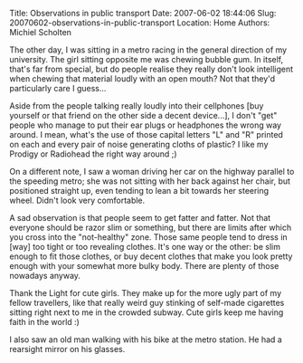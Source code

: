 Title: Observations in public transport
Date: 2007-06-02 18:44:06
Slug: 20070602-observations-in-public-transport
Location: Home
Authors: Michiel Scholten

<p>The other day, I was sitting in a metro racing in the general direction of my university. The girl sitting opposite me was chewing bubble gum. In itself, that's far from special, but do people realise they really don't look intelligent when chewing that material loudly with an open mouth? Not that they'd particularly care I guess...</p>

<p>Aside from the people talking really loudly into their cellphones [buy yourself or that friend on the other side a decent device...], I don't "get" people who manage to put their ear plugs or headphones the wrong way around. I mean, what's the use of those capital letters "L" and "R" printed on each and every pair of noise generating cloths of plastic? I like my Prodigy or Radiohead the right way around ;)</p>

<p>On a different note, I saw a woman driving her car on the highway parallel to the speeding metro; she was not sitting with her back against her chair, but positioned straight up, even tending to lean a bit towards her steering wheel. Didn't look very comfortable.</p>

<p>A sad observation is that people seem to get fatter and fatter. Not that everyone should be razor slim or something, but there are limits after which you cross into the "not-healthy" zone. Those same people tend to dress in [way] too tight or too revealing clothes. It's one way or the other: be slim enough to fit those clothes, or buy decent clothes that make you look pretty enough with your somewhat more bulky body. There are plenty of those nowadays anyway.</p>

<p>Thank the Light for cute girls. They make up for the more ugly part of my fellow travellers, like that really weird guy stinking of self-made cigarettes sitting right next to me in the crowded subway. Cute girls keep me having faith in the world :)</p>

<p>I also saw an old man walking with his bike at the metro station. He had a rearsight mirror on his glasses.</p>